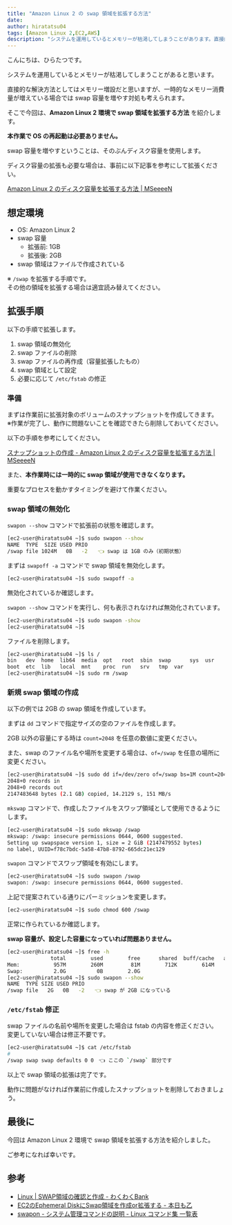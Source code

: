 ```yaml
---
title: "Amazon Linux 2 の swap 領域を拡張する方法"
date: 
author: hiratatsu04
tags: [Amazon Linux 2,EC2,AWS]
description: "システムを運用しているとメモリーが枯渇してしまうことがあります。直接的な解決方法としてはメモリー増設ですが、一時的なメモリー消費量が増えている場合は swap 領域を増やす対処も考えられます。そこで今回は、Amazon Linux 2 環境で swap 領域を拡張する方法を紹介します。"
---
```


こんにちは、ひらたつです。

システムを運用しているとメモリーが枯渇してしまうことがあると思います。

直接的な解決方法としてはメモリー増設だと思いますが、一時的なメモリー消費量が増えている場合では swap 容量を増やす対処も考えられます。

そこで今回は、**Amazon Linux 2 環境で swap 領域を拡張する方法** を紹介します。

**本作業で OS の再起動は必要ありません。**

swap 容量を増やすということは、そのぶんディスク容量を使用します。

ディスク容量の拡張も必要な場合は、事前に以下記事を参考にして拡張ください。

[Amazon Linux 2 のディスク容量を拡張する方法 | MSeeeeN](https://mseeeen.msen.jp/how-to-expand-the-disk-space-of-amazon-linux-2/)

## 想定環境

- OS: Amazon Linux 2
- swap 容量
    - 拡張前: 1GB
    - 拡張後: 2GB
- swap 領域はファイルで作成されている

※ `/swap` を拡張する手順です。  
その他の領域を拡張する場合は適宜読み替えてください。

## 拡張手順

以下の手順で拡張します。

1. swap 領域の無効化
2. swap ファイルの削除
3. swap ファイルの再作成（容量拡張したもの）
4. swap 領域として設定
5. 必要に応じて `/etc/fstab` の修正

### 準備

まずは作業前に拡張対象のボリュームのスナップショットを作成してきます。  
※作業が完了し、動作に問題ないことを確認できたら削除しておいてください。

以下の手順を参考にしてください。

[スナップショットの作成 - Amazon Linux 2 のディスク容量を拡張する方法 | MSeeeeN](https://mseeeen.msen.jp/how-to-expand-the-disk-space-of-amazon-linux-2/#%E6%BA%96%E5%82%99)

また、**本作業時には一時的に swap 領域が使用できなくなります。**

重要なプロセスを動かすタイミングを避けて作業ください。

### swap 領域の無効化

`swapon --show` コマンドで拡張前の状態を確認します。

```bash
[ec2-user@hiratatsu04 ~]$ sudo swapon --show
NAME  TYPE  SIZE USED PRIO
/swap file 1024M   0B   -2　　👈 swap は 1GB のみ（初期状態）
```

まずは `swapoff -a` コマンドで swap 領域を無効化します。

```bash
[ec2-user@hiratatsu04 ~]$ sudo swapoff -a
```

無効化されているか確認します。

`swapon --show` コマンドを実行し、何も表示されなければ無効化されています。

```bash
[ec2-user@hiratatsu04 ~]$ sudo swapon -show
[ec2-user@hiratatsu04 ~]$ 
```

ファイルを削除します。

```bash
[ec2-user@hiratatsu04 ~]$ ls /
bin   dev  home  lib64  media  opt   root  sbin  swap      sys  usr
boot  etc  lib   local  mnt    proc  run   srv   tmp  var
[ec2-user@hiratatsu04 ~]$ sudo rm /swap
```

### 新規 swap 領域の作成

以下の例では 2GB の swap 領域を作成しています。

まずは `dd` コマンドで指定サイズの空のファイルを作成します。

2GB 以外の容量にする時は `count=2048` を任意の数値に変更ください。

また、swap のファイル名や場所を変更する場合は、`of=/swap` を任意の場所に変更ください。

```bash
[ec2-user@hiratatsu04 ~]$ sudo dd if=/dev/zero of=/swap bs=1M count=2048
2048+0 records in
2048+0 records out
2147483648 bytes (2.1 GB) copied, 14.2129 s, 151 MB/s
```

`mkswap` コマンドで、作成したファイルをスワップ領域として使用できるようにします。

```bash
[ec2-user@hiratatsu04 ~]$ sudo mkswap /swap
mkswap: /swap: insecure permissions 0644, 0600 suggested.
Setting up swapspace version 1, size = 2 GiB (2147479552 bytes)
no label, UUID=f78c7bdc-5a58-47b8-8792-665dc21ec129
```

`swapon` コマンドでスワップ領域を有効にします。

```bash
[ec2-user@hiratatsu04 ~]$ sudo swapon /swap
swapon: /swap: insecure permissions 0644, 0600 suggested.
```

上記で提案されている通りにパーミッションを変更します。

```bash
[ec2-user@hiratatsu04 ~]$ sudo chmod 600 /swap
```

正常に作られているか確認します。

**swap 容量が、設定した容量になっていれば問題ありません。**

```bash
[ec2-user@hiratatsu04 ~]$ free -h
              total        used        free      shared  buff/cache   available
Mem:           957M        260M         81M        712K        614M        555M
Swap:          2.0G          0B        2.0G
[ec2-user@hiratatsu04 ~]$ sudo swapon --show
NAME  TYPE SIZE USED PRIO
/swap file   2G   0B   -2　　👈 swap が 2GB になっている
```

### `/etc/fstab` 修正

swap ファイルの名前や場所を変更した場合は fstab の内容を修正ください。  
変更していない場合は修正不要です。

```bash
[ec2-user@hiratatsu04 ~]$ cat /etc/fstab
#
/swap swap swap defaults 0 0　👈 ここの `/swap` 部分です
```

以上で swap 領域の拡張は完了です。

動作に問題がなければ作業前に作成したスナップショットを削除しておきましょう。

## 最後に

今回は Amazon Linux 2 環境で swap 領域を拡張する方法を紹介しました。

ご参考になれば幸いです。

## 参考
- [Linux | SWAP領域の確認と作成 - わくわくBank](https://www.wakuwakubank.com/posts/685-linux-swap/#index_id4)
- [EC2のEphemeral DiskにSwap領域を作成or拡張する - 本日も乙](https://blog.jicoman.info/2015/05/ec2_add_swap_to_ephemeral_disk/)
- [swapon - システム管理コマンドの説明 - Linux コマンド集 一覧表](https://kazmax.zpp.jp/cmd/s/swapon.8.html)
